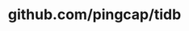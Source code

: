 ---
layout: post
title: github.com/pingcap/tidb
categories: link
tags: [انگلیسی, گیت‌هاب, برنامه‌نویسی]
---